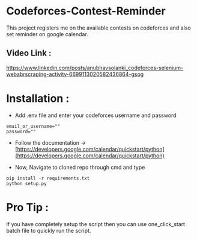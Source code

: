# Codeforces-Contest-Reminder
This project registers me on the available contests on codeforces and also set reminder on google calendar.  

## Video Link :
https://www.linkedin.com/posts/anubhavsolanki_codeforces-selenium-webabrscraping-activity-6699113020582436864-gsog

# Installation :   
- Add .env file and enter your codeforces username and password 
```
email_or_username=""
password=""  
```

- Follow the documentation -> [https://developers.google.com/calendar/quickstart/python](https://developers.google.com/calendar/quickstart/python)

- Now, Navigate to cloned repo through cmd and type    
```
pip install -r requirements.txt
python setup.py
```

# Pro Tip :
If you have completely setup the script then you can use one_click_start batch file to quickly run the script.
